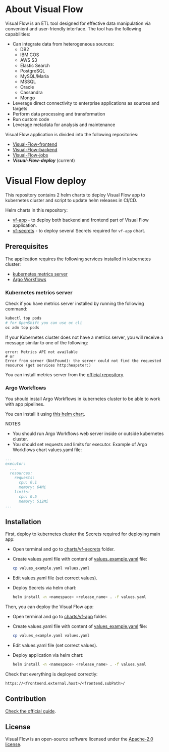 # About Visual Flow

Visual Flow is an ETL tool designed for effective data manipulation via convenient and user-friendly interface. The tool has the following capabilities:

- Can integrate data from heterogeneous sources:
  - DB2
  - IBM COS
  - AWS S3
  - Elastic Search
  - PostgreSQL
  - MySQL/Maria
  - MSSQL
  - Oracle
  - Cassandra
  - Mongo
- Leverage direct connectivity to enterprise applications as sources and targets
- Perform data processing and transformation
- Run custom code
- Leverage metadata for analysis and maintenance

Visual Flow application is divided into the following repositories:

- [Visual-Flow-frontend](https://github.com/ibagomel/Visual-Flow-frontend)
- [Visual-Flow-backend](https://github.com/ibagomel/Visual-Flow-backend)
- [Visual-Flow-jobs](https://github.com/ibagomel/Visual-Flow-jobs)
- _**Visual-Flow-deploy**_ (current)

# Visual Flow deploy

This repository contains 2 helm charts to deploy Visual Flow app to kubernetes cluster and script to update helm releases in CI/CD.

Helm charts in this repository:

- [vf-app](./charts/vf-app/) - to deploy both backend and frontend part of Visual Flow application.
- [vf-secrets](./charts/vf-secrets/) - to deploy several Secrets required for `vf-app` chart.

## Prerequisites

The application requires the following services installed in kubernetes cluster:

- [kubernetes metrics server](https://kubernetes.io/docs/tasks/debug-application-cluster/resource-metrics-pipeline/)
- [Argo Workflows](https://github.com/argoproj/argo-workflows)

### Kubernetes metrics server

Check if you have metrics server installed by running the following command:

```bash
kubectl top pods
# for OpenShift you can use oc cli
oc adm top pods
```

If your Kubernetes cluster does not have a metrics server, you will receive a message similar to one of the following:

```text
error: Metrics API not available
# or
Error from server (NotFound): the server could not find the requested resource (get services http:heapster:)
```

You can install metrics server from the [official repository](https://github.com/kubernetes-sigs/metrics-server).

### Argo Workflows

You should install Argo Workflows in kubernetes cluster to be able to work with app pipelines.

You can install it using [this helm chart](https://github.com/argoproj/argo-helm/tree/master/charts/argo).

NOTES:

- You should run Argo Workflows web server inside or outside kubernetes cluster.
- You should set requests and limits for executor. Example of Argo Workflows chart values.yaml file:

```yaml
...
executor:
  ...
  resources:
    requests:
      cpu: 0.1
      memory: 64Mi
    limits:
      cpu: 0.5
      memory: 512Mi
...
```

## Installation

First, deploy to kubernetes cluster the Secrets required for deploying main app:

- Open terminal and go to [charts/vf-secrets](./charts/vf-secrets) folder.
- Create values.yaml file with content of [values_example.yaml](./charts/vf-secrets/values_example.yaml) file:

  ```bash
  cp values_example.yaml values.yaml
  ```

- Edit values.yaml file (set correct values).
- Deploy Secrets via helm chart:

  ```bash
  helm install -n <namespace> <release_name> . -f values.yaml
  ```

Then, you can deploy the Visual Flow app:

- Open terminal and go to [charts/vf-app](./charts/vf-app) folder.
- Create values.yaml file with content of [values_example.yaml](./charts/vf-app/values_example.yaml) file:

  ```bash
  cp values_example.yaml values.yaml
  ```

- Edit values.yaml file (set correct values).
- Deploy application via helm chart:

  ```bash
  helm install -n <namespace> <release_name> . -f values.yaml
  ```

Check that everything is deployed correctly:

```http
https://<frontnend.external.host>/<frontend.subPath>/
```

## Contribution

[Check the official guide](https://github.com/ibagomel/Visual-Flow/blob/main/CONTRIBUTING.md).

## License

Visual Flow is an open-source software licensed under the [Apache-2.0 license](./LICENSE).
